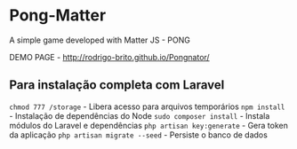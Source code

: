 # Pong-Matter
A simple game developed with Matter JS - PONG

DEMO PAGE - http://rodrigo-brito.github.io/Pongnator/

## Para instalação completa com Laravel

`chmod 777 /storage` - Libera acesso para arquivos temporários
`npm install` - Instalação de dependências do Node
`sudo composer install` - Instala módulos do Laravel e dependências
`php artisan key:generate` - Gera token da aplicação
`php artisan migrate --seed` - Persiste o banco de dados